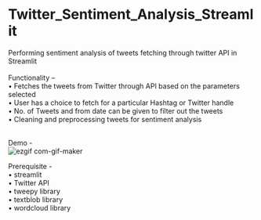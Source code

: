 # Twitter_Sentiment_Analysis_Streamlit
Performing sentiment analysis of tweets fetching through twitter API in Streamlit <br /><br />
Functionality –<br />
•	Fetches the tweets from Twitter through API based on the parameters selected<br />
•	User has a choice to fetch for a particular Hashtag or Twitter handle<br />
•	No. of Tweets and from date can be given to filter out the tweets <br />
•	Cleaning and preprocessing tweets for sentiment analysis<br /><br />

Demo -<br />
![ezgif com-gif-maker](https://user-images.githubusercontent.com/70128948/99898563-4f45fc00-2cc8-11eb-8419-0219731587a8.gif)<br />

Prerequisite -<br />
• streamlit<br />
•	Twitter API <br />
•	tweepy library<br />
• textblob library<br />
• wordcloud library<br />

